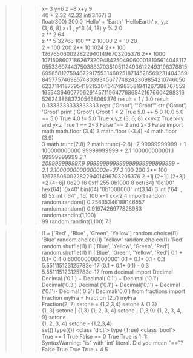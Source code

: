 >>> x= 3
>>> y=6
>>> z =8
>>> x+y
9   
>>> 40 + 2.32
42.32
>>> int(3.167)
3   
>>> float(300)
300.0
>>> 'Hello' + 'Earth' 
'HelloEarth'
>>> x, y,z  
(3, 6, 8)
>>> x+1 , y*3
(4, 18)
>>> y % 2
0   
>>> z ** 2
64  
>>> z ** 5
32768
>>> 100 ** 2
10000
>>> 2 * 10
20  
>>> 2 * 100
200 
>>> 2** 10
1024
>>> 2** 100
1267650600228229401496703205376
>>> 2** 1000
10715086071862673209484250490600018105614048117055336074437503883703510511249361224931983788156958581275946729175531468251871452856923140435984577574698574803934567774824230985421074605062371141877954182153046474983581941267398767559165543946077062914571196477686542167660429831652624386837205668069376
>>> result = 1 / 3.0
>>> result
0.3333333333333333
>>> repr ('Groot')
"'Groot'"
>>> str ('Groot')
'Groot'
>>> print  ('Groot') 
Groot
>>> 1 < 2
True
>>> 5.0 ++ 5.0
10.0
>>> 5.0 == 5.0 
True
>>> 4.0 != 5.0
True
>>> x,y,z
(3, 6, 8)
>>> x<y<z
True
>>> x<y and y<z
True
>>> 1 == 2<3
False
>>> 1== 2 and 2<3
False
>>> import math
>>> math.floor (3.4) 
3
>>> math.floor (-3.4)
-4
>>> math.floor (3.9)  
3
>>> math.trunc(2.8) 
2
>>> math.trunc(-2.8) 
-2
>>> 99999999999 + 1
100000000000
>>> 99999999999 + 2.1
100000000001.1
>>> 99999999999 *2.1  
209999999997.9
>>> 999999999999999999999999999 * 2.1
2.1000000000000002e+27
>>> 2* 100
200
>>> 2** 100
1267650600228229401496703205376
>>> 2 +1j
(2+1j)
>>> (2+3j) *2
(4+6j)
>>> 0o20
16
>>> 0xff
255
>>> 0b1000
8
>>> oct(64)
'0o100'
>>> hex(64)
'0x40'
>>> bin(64)
'0b1000000'
>>> int(3.14)
3
>>> int ('64' , 8)
52
>>> int ('64' , 16) 
100
>>> x=1
>>> x<<2
4
>>> import random
>>> random.random()
0.25635346188146557
>>> random.random()
0.9197426977828983
>>> random.randint(1,100)   
99
>>> random.randint(1,100)
73

>>> l1 = ['Red' , 'Blue' , 'Green', 'Yellow']
>>> random.choice(l1) 
'Blue'
>>> random.choice(l1)
'Yellow'
>>> random.choice(l1)
'Red'
>>> random.shuffle(l1)
>>> l1
['Blue', 'Yellow', 'Green', 'Red']
>>> random.shuffle(l1)
>>> l1
['Blue', 'Green', 'Yellow', 'Red']
>>> 0.1 + 0.1+ 0.4
0.6000000000000001
>>> 0.1 + 0.1+ 0.1 - 0.3
5.551115123125783e-17
>>> (0.1 + 0.1+ 0.1) - 0.3 
5.551115123125783e-17
>>> from decimal import Decimal 
>>> Decimal ('0.1') + Decimal('0.1') + Decimal ('0.1')
Decimal('0.3')
>>> Decimal ('0.1') + Decimal('0.1') + Decimal ('0.1')- Decimal('0.3') 
Decimal('0.0')
>>> from fractions import Fraction
>>> myFra = Fraction (2,7)
>>> myFra                 
Fraction(2, 7)
>>> setone = {1,2,3,4}
>>> setone & {1,3}    
{1, 3}
>>> setone | {1,3} 
{1, 2, 3, 4}
>>> setone | {1,3,9} 
{1, 2, 3, 4, 9}
>>> setone             
{1, 2, 3, 4}
>>> setone - {1,2,3,4}   
set()
>>> type({})
<class 'dict'>
>>> type (True)
<class 'bool'>
>>> True == 1
True
>>> False == 0 
True
>>> True is 1
<stdin>:1: SyntaxWarning: "is" with 'int' literal. Did you mean "=="?
False
>>> True 
True
>>> True  + 4
5
>>>